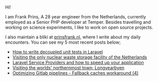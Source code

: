 Hi!

I am Frank Prins, A 28 year engineer from the Netherlands, currently employed as a Senior PHP developer at Temper.
Besides travelling and working on science experiments, I like to work on open source projects.

I also maintain a bliki at [prinsfrank.nl](https://prinsfrank.nl), where I write about my daily encounters. You can see my 5 most recent posts below;


<!--START_SECTION:feed-->
* [How to write decoupled unit tests in Laravel](https:&#x2F;&#x2F;prinsfrank.nl&#x2F;2022&#x2F;09&#x2F;20&#x2F;How-to-write-decoupled-unit-tests-in-Laravel)
* [Visiting the only nuclear waste storage facility of the Netherlands](https:&#x2F;&#x2F;prinsfrank.nl&#x2F;2022&#x2F;09&#x2F;12&#x2F;Visiting-the-only-nuclear-waste-storage-facility-of-the-Netherlands)
* [Laravel Service Providers and how to speed up your application](https:&#x2F;&#x2F;prinsfrank.nl&#x2F;2022&#x2F;08&#x2F;23&#x2F;Laravel-service-providers-and-how-to-speed-up-your-application)
* [Visiting the worlds’ northernmost town; Longyearbyen](https:&#x2F;&#x2F;prinsfrank.nl&#x2F;2022&#x2F;08&#x2F;20&#x2F;Visiting-the-worlds-northernmost-town-during-polar-night)
* [Optimizing Gitlab pipelines - Fallback caches workaround (4)](https:&#x2F;&#x2F;prinsfrank.nl&#x2F;2022&#x2F;06&#x2F;05&#x2F;Optimizing-gitlab-pipelines-pt-4-fallback-cache-workaround)
<!--END_SECTION:feed-->
